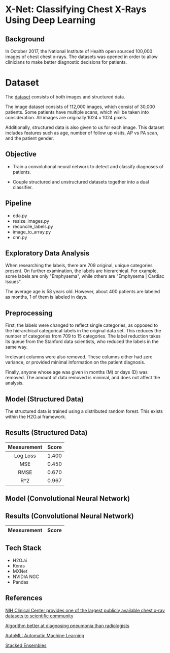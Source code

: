 # X-Net: Classifying Chest X-Rays Using Deep Learning

## Background
In October 2017, the National Institute of Health open sourced 100,000 images of chest
chest x-rays. The datasets was opened in order to allow clinicians to make better
diagnostic decisions for patients.


# Dataset
The [dataset](https://nihcc.app.box.com/v/ChestXray-NIHCC/folder/36938765345)
consists of both images and structured data.

The image dataset consists of 112,000 images, which consist of 30,000 patients.
Some patients have multiple scans, which will be taken into consideration.
All images are originally 1024 x 1024 pixels.


Additionally, structured data is also given to us for each image. This dataset
includes features such as age, number of follow up visits, AP vs PA scan, and
the patient gender.


## Objective
* Train a convolutional neural network to detect and classify diagnoses of patients.

* Couple structured and unstructured datasets together into a dual classifier.


## Pipeline

* eda.py
* resize_images.py
* reconcile_labels.py
* image_to_array.py
* cnn.py

## Exploratory Data Analysis

When researching the labels, there are 709 original, unique categories present. On further examination, the labels are hierarchical. For example, some labels are only "Emphysema", while others are "Emphysema | Cardiac Issues".

The average age is 58 years old. However, about 400 patients are labeled
as months, 1 of them is labeled in days.


## Preprocessing

First, the labels were changed to reflect single categories, as opposed to the hierarchical categorical labels in the original
data set. This reduces the number of categories from 709 to 15 categories. The label reduction takes its queue from the Stanford
data scientists, who reduced the labels in the same way.

Irrelevant columns were also removed. These columns either had zero variance, or provided minimal information
on the patient diagnosis.

Finally, anyone whose age was given in months (M) or days (D) was removed. The amount of data removed is minimal,
and does not affect the analysis.

## Model (Structured Data)

The structured data is trained using a distributed random forest. This exists
within the H2O.ai framework.

## Results (Structured Data)

|Measurement|Score|
| :-------------: |:-------------:|
Log Loss|1.400|
MSE|0.450|
RMSE|0.670|
R^2|0.967|



## Model (Convolutional Neural Network)


## Results (Convolutional Neural Network)
|Measurement|Score|
| ------------- |:-------------:|


## Tech Stack

* H2O.ai
* Keras
* MXNet
* NVIDIA NGC
* Pandas


## References
[NIH Clinical Center provides one of the largest publicly available chest x-ray datasets to scientific community](https://www.nih.gov/news-events/news-releases/nih-clinical-center-provides-one-largest-publicly-available-chest-x-ray-datasets-scientific-community?utm_content=buffer0bad0&utm_medium=social&utm_source=linkedin.com&utm_campaign=buffer)

[Algorithm better at diagnosing pneumonia than radiologists](http://med.stanford.edu/news/all-news/2017/11/algorithm-can-diagnose-pneumonia-better-than-radiologists.html)

[AutoML: Automatic Machine Learning](http://docs.h2o.ai/h2o/latest-stable/h2o-docs/automl.html)

[Stacked Ensembles](http://docs.h2o.ai/h2o/latest-stable/h2o-docs/data-science/stacked-ensembles.html)
